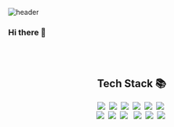 

![header](https://capsule-render.vercel.app/api?type=waving&color=auto&height=300&section=header&text=SeongKyoung%20Lee&fontSize=80)
### Hi there 👋

<br><br>

<h2 align="center"> Tech Stack 📚</h2>
  <p align="center">
    <img src="https://img.shields.io/badge/Java-007396?style=flat-square&logo=Java&logoColor=white"/>&nbsp;
    <img src="https://img.shields.io/badge/Spring-6DB33F?style=flat-square&logo=Spring&logoColor=white"/>&nbsp;
    <img src="https://img.shields.io/badge/oracle-F80000?style=flat-square&logo=oracle&logoColor=white"/>&nbsp;
    <img src="https://img.shields.io/badge/mysql-4479A1?style=flat-square&logo=mysql&logoColor=white">&nbsp;
    <img src="https://img.shields.io/badge/HTML5-E34F26?style=flat-square&logo=HTML5&logoColor=white"/>&nbsp; 
    <img src="https://img.shields.io/badge/CSS3-1572B6?style=flat-square&logo=CSS3&logoColor=white"/>&nbsp; 
    <br>
    <img src="https://img.shields.io/badge/JavaScript-F7DF1E?style=flat-square&logo=JavaScript&logoColor=white"/>&nbsp;
    <img src="https://img.shields.io/badge/jquery-0769AD?style=flat-square&logo=jquery&logoColor=white"/>&nbsp;
    <img src="https://img.shields.io/badge/bootstrap-7952B3?style=flat-square&logo=bootstrap&logoColor=white"/> &nbsp;
    <img src="https://img.shields.io/badge/github-181717?style=flat-square&logo=github&logoColor=white"/>&nbsp;
    <img src="https://img.shields.io/badge/git-F05032?style=flat-square&logo=git&logoColor=white">&nbsp;
    <img src="https://img.shields.io/badge/apache tomcat-F8DC75?style=flat-square&logo=apachetomcat&logoColor=white"/>&nbsp;
  </p>

<!--
**LeeSeongKyoung/LeeSeongKyoung** is a ✨ _special_ ✨ repository because its `README.md` (this file) appears on your GitHub profile.

Here are some ideas to get you started:

- 🔭 I’m currently working on ...
- 🌱 I’m currently learning ...
- 👯 I’m looking to collaborate on ...
- 🤔 I’m looking for help with ...
- 💬 Ask me about ...
- 📫 How to reach me: ...
- 😄 Pronouns: ...
- ⚡ Fun fact: ...
-->
